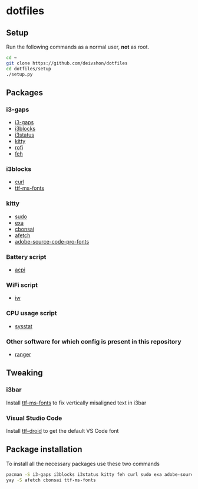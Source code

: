 # dotfiles
## **Setup**
Run the following commands as a normal user, **not** as root.
```bash
cd ~
git clone https://github.com/deivshon/dotfiles
cd dotfiles/setup
./setup.py
```
## **Packages**
### **i3-gaps**
+ [i3-gaps](https://archlinux.org/packages/community/x86_64/i3-gaps/)
+ [i3blocks](https://archlinux.org/packages/community/x86_64/i3blocks/)
+ [i3status](https://archlinux.org/packages/community/x86_64/i3status/)
+ [kitty](https://archlinux.org/packages/community/x86_64/kitty/)
+ [rofi](https://archlinux.org/packages/community/x86_64/rofi/)
+ [feh](https://archlinux.org/packages/extra/x86_64/feh/)
### **i3blocks**
+ [curl](https://archlinux.org/packages/core/x86_64/curl/)
+ [ttf-ms-fonts](https://aur.archlinux.org/packages/ttf-ms-fonts/)
### **kitty**
+ [sudo](https://archlinux.org/packages/core/x86_64/sudo/)
+ [exa](https://archlinux.org/packages/community/x86_64/exa/)
+ [cbonsai](https://aur.archlinux.org/packages/cbonsai/)
+ [afetch](https://aur.archlinux.org/packages/afetch/)
+ [adobe-source-code-pro-fonts](https://archlinux.org/packages/extra/any/adobe-source-code-pro-fonts/)
### **Battery script**
+ [acpi](https://archlinux.org/packages/community/x86_64/acpi/)
### **WiFi script**
+ [iw](https://archlinux.org/packages/core/x86_64/iw/)
### **CPU usage script**
+ [sysstat](https://archlinux.org/packages/community/x86_64/sysstat/)
### **Other software for which config is present in this repository**
+ [ranger](https://archlinux.org/packages/community/any/ranger/)
## **Tweaking**
### **i3bar**
Install [ttf-ms-fonts](https://aur.archlinux.org/packages/ttf-ms-fonts/) to fix vertically misaligned text in i3bar

### **Visual Studio Code**
Install [ttf-droid](https://archlinux.org/packages/community/any/ttf-droid/) to get the default VS Code font

## **Package installation**
To install all the necessary packages use these two commands
```bash
pacman -S i3-gaps i3blocks i3status kitty feh curl sudo exa adobe-source-code-pro-fonts acpi iw sysstat ranger ttf-droid
yay -S afetch cbonsai ttf-ms-fonts
```
